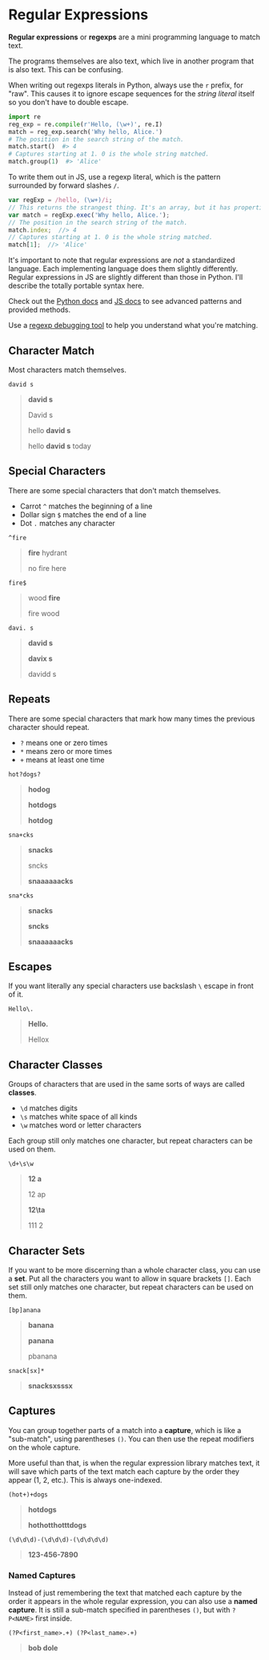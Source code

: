 # Regular Expressions

**Regular expressions** or **regexps** are a mini programming language to match text.

The programs themselves are also text, which live in another program that is also text.
This can be confusing.

When writing out regexps literals in Python, always use the `r` prefix, for "raw".
This causes it to ignore escape sequences for the _string literal_ itself so you don't have to double escape.

```py
import re
reg_exp = re.compile(r'Hello, (\w+)', re.I)
match = reg_exp.search('Why hello, Alice.')
# The position in the search string of the match.
match.start()  #> 4
# Captures starting at 1. 0 is the whole string matched.
match.group(1)  #> 'Alice'
```

To write them out in JS, use a regexp literal, which is the pattern surrounded by forward slashes `/`.

```js
var regExp = /hello, (\w+)/i;
// This returns the strangest thing. It's an array, but it has properties "index" and "input".
var match = regExp.exec('Why hello, Alice.');
// The position in the search string of the match.
match.index;  //> 4
// Captures starting at 1. 0 is the whole string matched.
match[1];  //> 'Alice'
```

It's important to note that regular expressions are _not_ a standardized language.
Each implementing language does them slightly differently.
Regular expressions in JS are slightly different than those in Python.
I'll describe the totally portable syntax here.

Check out the [Python docs](https://docs.python.org/3/library/re.html) and [JS docs](https://developer.mozilla.org/en-US/docs/Web/JavaScript/Guide/Regular_Expressions) to see advanced patterns and provided methods.

Use a [regexp debugging tool](https://regex101.com) to help you understand what you're matching.

## Character Match

Most characters match themselves.

```re
david s
```

> **david s**
>
> David s
>
> hello **david s**
>
> hello **david s** today

## Special Characters

There are some special characters that don't match themselves.

* Carrot `^` matches the beginning of a line
* Dollar sign `$` matches the end of a line
* Dot `.` matches any character

```re
^fire
```

> **fire** hydrant
>
> no fire here

```re
fire$
```

> wood **fire**
>
> fire wood

```re
davi. s
```

> **david s**
>
> **davix s**
>
> davidd s

## Repeats

There are some special characters that mark how many times the previous character should repeat.

* `?` means one or zero times
* `*` means zero or more times
* `+` means at least one time

```re
hot?dogs?
```

> **hodog**
>
> **hotdogs**
>
> **hotdog**

```re
sna+cks
```

> **snacks**
>
> sncks
>
> **snaaaaaacks**

```re
sna*cks
```

> **snacks**
>
> **sncks**
>
> **snaaaaaacks**

## Escapes

If you want literally any special characters use backslash `\` escape in front of it.

```re
Hello\.
```

> **Hello.**
>
> Hellox

## Character Classes

Groups of characters that are used in the same sorts of ways are called **classes**.

* `\d` matches digits
* `\s` matches white space of all kinds
* `\w` matches word or letter characters

Each group still only matches one character, but repeat characters can be used on them.

```re
\d+\s\w
```

> **12 a**
>
> 12 ap
>
> **12\ta**
>
> 111 2

## Character Sets

If you want to be more discerning than a whole character class, you can use a **set**.
Put all the characters you want to allow in square brackets `[]`.
Each set still only matches one character, but repeat characters can be used on them.

```re
[bp]anana
```

> **banana**
>
> **panana**
>
> pbanana

```re
snack[sx]*
```

> **snacksxsssx**

## Captures

You can group together parts of a match into a **capture**, which is like a "sub-match", using parentheses `()`.
You can then use the repeat modifiers on the whole capture.

More useful than that, is when the regular expression library matches text, it will save which parts of the text match each capture by the order they appear (1, 2, etc.).
This is always one-indexed.

```re
(hot+)+dogs
```

> **hotdogs**
>
> **hothotthotttdogs**

```re
(\d\d\d)-(\d\d\d)-(\d\d\d\d)
```

> **123-456-7890**

### Named Captures

Instead of just remembering the text that matched each capture by the order it appears in the whole regular expression, you can also use a **named capture**.
It is still a sub-match specified in parentheses `()`, but with `?P<NAME>` first inside.

```re
(?P<first_name>.+) (?P<last_name>.+)
```

> **bob dole**
